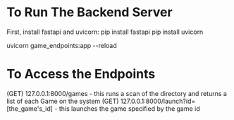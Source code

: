 # To Run The Backend Server
First, install fastapi and uvicorn:
pip install fastapi
pip install uvicorn

uvicorn game_endpoints:app --reload

# To Access the Endpoints
(GET) 127.0.0.1:8000/games - this runs a scan of the directory and returns a list of each Game on the system
(GET) 127.0.0.1:8000/launch?id=[the_game's_id] - this launches the game specified by the game id